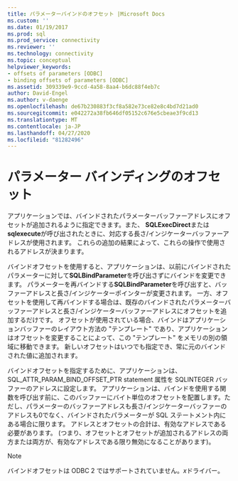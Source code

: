 ```yaml
---
title: パラメーターバインドのオフセット |Microsoft Docs
ms.custom: ''
ms.date: 01/19/2017
ms.prod: sql
ms.prod_service: connectivity
ms.reviewer: ''
ms.technology: connectivity
ms.topic: conceptual
helpviewer_keywords:
- offsets of parameters [ODBC]
- binding offsets of parameters [ODBC]
ms.assetid: 309339e9-9ccd-4a58-8aa4-b6dc88f4eb7c
author: David-Engel
ms.author: v-daenge
ms.openlocfilehash: de67b230883f3cf8a582e73ce82e8c4bd7d21ad0
ms.sourcegitcommit: e042272a38fb646df05152c676e5cbeae3f9cd13
ms.translationtype: MT
ms.contentlocale: ja-JP
ms.lasthandoff: 04/27/2020
ms.locfileid: "81282496"
---
```

# <a name="parameter-binding-offsets"></a>パラメーター バインディングのオフセット
アプリケーションでは、バインドされたパラメーターバッファーアドレスにオフセットが追加されるように指定できます。また、 **SQLExecDirect**または**sqlexecute**が呼び出されたときに、対応する長さ/インジケーターバッファーアドレスが使用されます。 これらの追加の結果によって、これらの操作で使用されるアドレスが決まります。  
  
 バインドオフセットを使用すると、アプリケーションは、以前にバインドされたパラメーターに対して**SQLBindParameter**を呼び出さずにバインドを変更できます。 パラメーターを再バインドする**SQLBindParameter**を呼び出すと、バッファーアドレスと長さ/インジケーターポインターが変更されます。 一方、オフセットを使用して再バインドする場合は、既存のバインドされたパラメーターバッファーアドレスと長さ/インジケーターバッファーアドレスにオフセットを追加するだけです。 オフセットが使用されている場合、バインドはアプリケーションバッファーのレイアウト方法の "テンプレート" であり、アプリケーションはオフセットを変更することによって、この "テンプレート" をメモリの別の領域に移動できます。 新しいオフセットはいつでも指定でき、常に元のバインドされた値に追加されます。  
  
 バインドオフセットを指定するために、アプリケーションは、SQL_ATTR_PARAM_BIND_OFFSET_PTR statement 属性を SQLINTEGER バッファーのアドレスに設定します。 アプリケーションは、バインドを使用する関数を呼び出す前に、このバッファーにバイト単位のオフセットを配置します。ただし、パラメーターのバッファーアドレスも長さ/インジケーターバッファーのアドレスも0でなく、バインドされたパラメーターが SQL ステートメント内にある場合に限ります。 アドレスとオフセットの合計は、有効なアドレスである必要があります。 (つまり、オフセットとオフセットが追加されるアドレスの両方または両方が、有効なアドレスである限り無効になることがあります)。  
  
> [!NOTE]  
>  バインドオフセットは ODBC 2 ではサポートされていません。*x*ドライバー。
